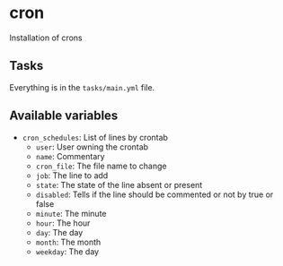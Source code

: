 # cron

Installation of crons

## Tasks

Everything is in the `tasks/main.yml` file.

## Available variables

* `cron_schedules`: List of lines by crontab
  *  `user`: User owning the crontab
  *  `name`: Commentary
  *  `cron_file`: The file name to change
  *  `job`: The line to add
  *  `state`: The state of the line absent or present
  *  `disabled`: Tells if the line should be commented or not by true or false
  *  `minute`: The minute
  *  `hour`: The hour
  *  `day`: The day
  *  `month`: The month
  *  `weekday`: The day
